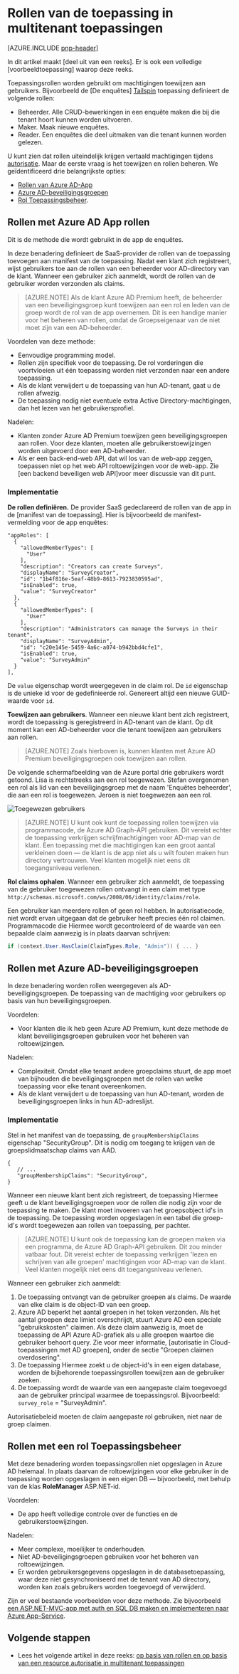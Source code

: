 <properties
   pageTitle="Toepassingsrollen | Microsoft Azure"
   description="Verificatie met toepassingsrollen uitvoeren"
   services=""
   documentationCenter="na"
   authors="MikeWasson"
   manager="roshar"
   editor=""
   tags=""/>

<tags
   ms.service="guidance"
   ms.devlang="dotnet"
   ms.topic="article"
   ms.tgt_pltfrm="na"
   ms.workload="na"
   ms.date="02/16/2016"
   ms.author="mwasson"/>

#  <a name="application-roles-in-multitenant-applications"></a>Rollen van de toepassing in multitenant toepassingen

[AZURE.INCLUDE [pnp-header](../../includes/guidance-pnp-header-include.md)]

In dit artikel maakt [deel uit van een reeks]. Er is ook een volledige [voorbeeldtoepassing] waarop deze reeks.

Toepassingsrollen worden gebruikt om machtigingen toewijzen aan gebruikers. Bijvoorbeeld de [De enquêtes] [ Tailspin] toepassing definieert de volgende rollen:

- Beheerder. Alle CRUD-bewerkingen in een enquête maken die bij die tenant hoort kunnen worden uitvoeren.
- Maker. Maak nieuwe enquêtes.
- Reader. Een enquêtes die deel uitmaken van die tenant kunnen worden gelezen.

U kunt zien dat rollen uiteindelijk krijgen vertaald machtigingen tijdens [autorisatie]. Maar de eerste vraag is het toewijzen en rollen beheren. We geïdentificeerd drie belangrijkste opties:

-   [Rollen van Azure AD-App](#roles-using-azure-ad-app-roles)
-   [Azure AD-beveiligingsgroepen](#roles-using-azure-ad-security-groups)
-   [Rol Toepassingsbeheer](#roles-using-an-application-role-manager).

## <a name="roles-using-azure-ad-app-roles"></a>Rollen met Azure AD App rollen

Dit is de methode die wordt gebruikt in de app de enquêtes.

In deze benadering definieert de SaaS-provider de rollen van de toepassing toevoegen aan manifest van de toepassing. Nadat een klant zich registreert, wijst gebruikers toe aan de rollen van een beheerder voor AD-directory van de klant. Wanneer een gebruiker zich aanmeldt, wordt de rollen van de gebruiker worden verzonden als claims.

> [AZURE.NOTE] Als de klant Azure AD Premium heeft, de beheerder van een beveiligingsgroep kunt toewijzen aan een rol en leden van de groep wordt de rol van de app overnemen. Dit is een handige manier voor het beheren van rollen, omdat de Groepseigenaar van de niet moet zijn van een AD-beheerder.

Voordelen van deze methode:

-   Eenvoudige programming model.
-   Rollen zijn specifiek voor de toepassing. De rol vorderingen die voortvloeien uit één toepassing worden niet verzonden naar een andere toepassing.
-   Als de klant verwijdert u de toepassing van hun AD-tenant, gaat u de rollen afwezig.
-   De toepassing nodig niet eventuele extra Active Directory-machtigingen, dan het lezen van het gebruikersprofiel.

Nadelen:

- Klanten zonder Azure AD Premium toewijzen geen beveiligingsgroepen aan rollen. Voor deze klanten, moeten alle gebruikerstoewijzingen worden uitgevoerd door een AD-beheerder.
- Als er een back-end-web API, dat wil los van de web-app zeggen, toepassen niet op het web API roltoewijzingen voor de web-app. Zie [een backend beveiligen web API]voor meer discussie van dit punt.

### <a name="implementation"></a>Implementatie

**De rollen definiëren.** De provider SaaS gedeclareerd de rollen van de app in de [manifest van de toepassing]. Hier is bijvoorbeeld de manifest-vermelding voor de app enquêtes:

```
"appRoles": [
  {
    "allowedMemberTypes": [
      "User"
    ],
    "description": "Creators can create Surveys",
    "displayName": "SurveyCreator",
    "id": "1b4f816e-5eaf-48b9-8613-7923830595ad",
    "isEnabled": true,
    "value": "SurveyCreator"
  },
  {
    "allowedMemberTypes": [
      "User"
    ],
    "description": "Administrators can manage the Surveys in their tenant",
    "displayName": "SurveyAdmin",
    "id": "c20e145e-5459-4a6c-a074-b942bbd4cfe1",
    "isEnabled": true,
    "value": "SurveyAdmin"
  }
],
```

De `value` eigenschap wordt weergegeven in de claim rol. De `id` eigenschap is de unieke id voor de gedefinieerde rol. Genereert altijd een nieuwe GUID-waarde voor `id`.

**Toewijzen aan gebruikers**. Wanneer een nieuwe klant bent zich registreert, wordt de toepassing is geregistreerd in AD-tenant van de klant. Op dit moment kan een AD-beheerder voor die tenant toewijzen aan gebruikers aan rollen.

> [AZURE.NOTE] Zoals hierboven is, kunnen klanten met Azure AD Premium beveiligingsgroepen ook toewijzen aan rollen.

De volgende schermafbeelding van de Azure portal drie gebruikers wordt getoond. Lisa is rechtstreeks aan een rol toegewezen. Stefan overgenomen een rol als lid van een beveiligingsgroep met de naam 'Enquêtes beheerder', die aan een rol is toegewezen. Jeroen is niet toegewezen aan een rol.

![Toegewezen gebruikers](media/guidance-multitenant-identity/role-assignments.png)

> [AZURE.NOTE] U kunt ook kunt de toepassing rollen toewijzen via programmacode, de Azure AD Graph-API gebruiken.  Dit vereist echter de toepassing verkrijgen schrijfmachtigingen voor AD-map van de klant. Een toepassing met die machtigingen kan een groot aantal verkleinen doen &mdash; de klant is de app niet als u wilt fouten maken hun directory vertrouwen. Veel klanten mogelijk niet eens dit toegangsniveau verlenen.

**Rol claims ophalen**. Wanneer een gebruiker zich aanmeldt, de toepassing van de gebruiker toegewezen rollen ontvangt in een claim met type `http://schemas.microsoft.com/ws/2008/06/identity/claims/role`.  

Een gebruiker kan meerdere rollen of geen rol hebben. In autorisatiecode, niet wordt ervan uitgegaan dat de gebruiker heeft precies één rol claimen. Programmacode die Hiermee wordt gecontroleerd of de waarde van een bepaalde claim aanwezig is in plaats daarvan schrijven:

```csharp
if (context.User.HasClaim(ClaimTypes.Role, "Admin")) { ... }
```

## <a name="roles-using-azure-ad-security-groups"></a>Rollen met Azure AD-beveiligingsgroepen

In deze benadering worden rollen weergegeven als AD-beveiligingsgroepen. De toepassing van de machtiging voor gebruikers op basis van hun beveiligingsgroepen.

Voordelen:

-   Voor klanten die ik heb geen Azure AD Premium, kunt deze methode de klant beveiligingsgroepen gebruiken voor het beheren van roltoewijzingen.

Nadelen:

- Complexiteit. Omdat elke tenant andere groepclaims stuurt, de app moet van bijhouden die beveiligingsgroepen met de rollen van welke toepassing voor elke tenant overeenkomen.
- Als de klant verwijdert u de toepassing van hun AD-tenant, worden de beveiligingsgroepen links in hun AD-adreslijst.

### <a name="implementation"></a>Implementatie

Stel in het manifest van de toepassing, de `groupMembershipClaims` eigenschap "SecurityGroup". Dit is nodig om toegang te krijgen van de groepslidmaatschap claims van AAD.

```
{
   // ...
   "groupMembershipClaims": "SecurityGroup",
}
```

Wanneer een nieuwe klant bent zich registreert, de toepassing Hiermee geeft u de klant beveiligingsgroepen voor de rollen die nodig zijn voor de toepassing te maken. De klant moet invoeren van het groepsobject id's in de toepassing. De toepassing worden opgeslagen in een tabel die groep-id's wordt toegewezen aan rollen van toepassing, per pachter.

> [AZURE.NOTE] U kunt ook de toepassing kan de groepen maken via een programma, de Azure AD Graph-API gebruiken.  Dit zou minder vatbaar fout. Dit vereist echter de toepassing verkrijgen 'lezen en schrijven van alle groepen' machtigingen voor AD-map van de klant. Veel klanten mogelijk niet eens dit toegangsniveau verlenen.

Wanneer een gebruiker zich aanmeldt:

1.  De toepassing ontvangt van de gebruiker groepen als claims. De waarde van elke claim is de object-ID van een groep.
2.  Azure AD beperkt het aantal groepen in het token verzonden. Als het aantal groepen deze limiet overschrijdt, stuurt Azure AD een speciale "gebruikskosten" claimen. Als deze claim aanwezig is, moet de toepassing de API Azure AD-grafiek als u alle groepen waartoe die gebruiker behoort query. Zie voor meer informatie, [autorisatie in Cloud-toepassingen met AD groepen], onder de sectie "Groepen claimen overdosering".
3.  De toepassing Hiermee zoekt u de object-id's in een eigen database, worden de bijbehorende toepassingsrollen toewijzen aan de gebruiker zoeken.
4.  De toepassing wordt de waarde van een aangepaste claim toegevoegd aan de gebruiker principal waarmee de toepassingsrol. Bijvoorbeeld: `survey_role` = "SurveyAdmin".

Autorisatiebeleid moeten de claim aangepaste rol gebruiken, niet naar de groep claimen.

## <a name="roles-using-an-application-role-manager"></a>Rollen met een rol Toepassingsbeheer

Met deze benadering worden toepassingsrollen niet opgeslagen in Azure AD helemaal. In plaats daarvan de roltoewijzingen voor elke gebruiker in de toepassing worden opgeslagen in een eigen DB &mdash; bijvoorbeeld, met behulp van de klas **RoleManager** ASP.NET-id.

Voordelen:

-   De app heeft volledige controle over de functies en de gebruikerstoewijzingen.

Nadelen:

- Meer complexe, moeilijker te onderhouden.
- Niet AD-beveiligingsgroepen gebruiken voor het beheren van roltoewijzingen.
- Er worden gebruikersgegevens opgeslagen in de databasetoepassing, waar deze niet gesynchroniseerd met de tenant van AD directory, worden kan zoals gebruikers worden toegevoegd of verwijderd.   

Zijn er veel bestaande voorbeelden voor deze methode. Zie bijvoorbeeld [een ASP.NET-MVC-app met auth en SQL DB maken en implementeren naar Azure App-Service].

## <a name="next-steps"></a>Volgende stappen

- Lees het volgende artikel in deze reeks: [op basis van rollen en op basis van een resource autorisatie in multitenant toepassingen][autorisatie]

<!-- Links -->
[Tailspin]: guidance-multitenant-identity-tailspin.md
[een reeks hoort]: guidance-multitenant-identity.md
[autorisatie]: guidance-multitenant-identity-authorize.md
[Een back-end-web API beveiligen]: guidance-multitenant-identity-web-api.md
[Een ASP.NET-MVC-app met auth en SQL DB maken en implementeren naar Azure App-Service]: ../app-service-web/web-sites-dotnet-deploy-aspnet-mvc-app-membership-oauth-sql-database.md
[toepassingsmanifest]: ../active-directory/active-directory-application-manifest.md
[van voorbeeldtoepassing]: https://github.com/Azure-Samples/guidance-identity-management-for-multitenant-apps
